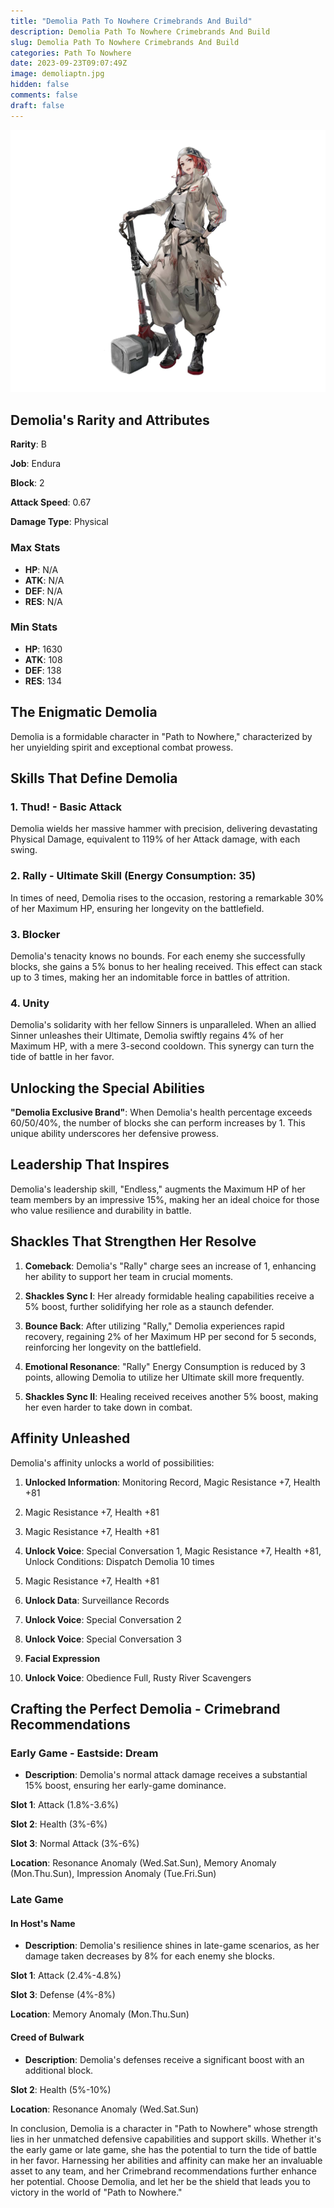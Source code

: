 ```yaml
---
title: "Demolia Path To Nowhere Crimebrands And Build"
description: Demolia Path To Nowhere Crimebrands And Build
slug: Demolia Path To Nowhere Crimebrands And Build
categories: Path To Nowhere
date: 2023-09-23T09:07:49Z
image: demoliaptn.jpg
hidden: false
comments: false
draft: false
---
```


![demolia ptn crimebrands](demoliaptn.jpg)

## Demolia's Rarity and Attributes

**Rarity**: B

**Job**: Endura

**Block**: 2

**Attack Speed**: 0.67

**Damage Type**: Physical

### Max Stats

- **HP**: N/A
- **ATK**: N/A
- **DEF**: N/A
- **RES**: N/A

### Min Stats

- **HP**: 1630
- **ATK**: 108
- **DEF**: 138
- **RES**: 134

## The Enigmatic Demolia

Demolia is a formidable character in "Path to Nowhere," characterized by her unyielding spirit and exceptional combat prowess.

## **Skills That Define Demolia**

### 1. Thud! - Basic Attack

Demolia wields her massive hammer with precision, delivering devastating Physical Damage, equivalent to 119% of her Attack damage, with each swing.

### 2. Rally - Ultimate Skill (Energy Consumption: 35)

In times of need, Demolia rises to the occasion, restoring a remarkable 30% of her Maximum HP, ensuring her longevity on the battlefield.

### 3. Blocker

Demolia's tenacity knows no bounds. For each enemy she successfully blocks, she gains a 5% bonus to her healing received. This effect can stack up to 3 times, making her an indomitable force in battles of attrition.

### 4. Unity

Demolia's solidarity with her fellow Sinners is unparalleled. When an allied Sinner unleashes their Ultimate, Demolia swiftly regains 4% of her Maximum HP, with a mere 3-second cooldown. This synergy can turn the tide of battle in her favor.

## **Unlocking the Special Abilities**

**"Demolia Exclusive Brand"**: When Demolia's health percentage exceeds 60/50/40%, the number of blocks she can perform increases by 1. This unique ability underscores her defensive prowess.

## **Leadership That Inspires**

Demolia's leadership skill, "Endless," augments the Maximum HP of her team members by an impressive 15%, making her an ideal choice for those who value resilience and durability in battle.

## **Shackles That Strengthen Her Resolve**

1. **Comeback**: Demolia's "Rally" charge sees an increase of 1, enhancing her ability to support her team in crucial moments.

2. **Shackles Sync I**: Her already formidable healing capabilities receive a 5% boost, further solidifying her role as a staunch defender.

3. **Bounce Back**: After utilizing "Rally," Demolia experiences rapid recovery, regaining 2% of her Maximum HP per second for 5 seconds, reinforcing her longevity on the battlefield.

4. **Emotional Resonance**: "Rally" Energy Consumption is reduced by 3 points, allowing Demolia to utilize her Ultimate skill more frequently.

5. **Shackles Sync II**: Healing received receives another 5% boost, making her even harder to take down in combat.

## **Affinity Unleashed**

Demolia's affinity unlocks a world of possibilities:

1. **Unlocked Information**: Monitoring Record, Magic Resistance +7, Health +81

2. Magic Resistance +7, Health +81

3. Magic Resistance +7, Health +81

4. **Unlock Voice**: Special Conversation 1, Magic Resistance +7, Health +81, Unlock Conditions: Dispatch Demolia 10 times

5. Magic Resistance +7, Health +81

6. **Unlock Data**: Surveillance Records

7. **Unlock Voice**: Special Conversation 2

8. **Unlock Voice**: Special Conversation 3

9. **Facial Expression**

10. **Unlock Voice**: Obedience Full, Rusty River Scavengers

## **Crafting the Perfect Demolia - Crimebrand Recommendations**

### **Early Game - Eastside: Dream**

- **Description**: Demolia's normal attack damage receives a substantial 15% boost, ensuring her early-game dominance.

**Slot 1**: Attack (1.8%-3.6%)

**Slot 2**: Health (3%-6%)

**Slot 3**: Normal Attack (3%-6%)

**Location**: Resonance Anomaly (Wed.Sat.Sun), Memory Anomaly (Mon.Thu.Sun), Impression Anomaly (Tue.Fri.Sun)

### **Late Game**

#### **In Host's Name**

- **Description**: Demolia's resilience shines in late-game scenarios, as her damage taken decreases by 8% for each enemy she blocks.

**Slot 1**: Attack (2.4%-4.8%)

**Slot 3**: Defense (4%-8%)

**Location**: Memory Anomaly (Mon.Thu.Sun)

#### **Creed of Bulwark**

- **Description**: Demolia's defenses receive a significant boost with an additional block.

**Slot 2**: Health (5%-10%)

**Location**: Resonance Anomaly (Wed.Sat.Sun)

In conclusion, Demolia is a character in "Path to Nowhere" whose strength lies in her unmatched defensive capabilities and support skills. Whether it's the early game or late game, she has the potential to turn the tide of battle in her favor. Harnessing her abilities and affinity can make her an invaluable asset to any team, and her Crimebrand recommendations further enhance her potential. Choose Demolia, and let her be the shield that leads you to victory in the world of "Path to Nowhere."